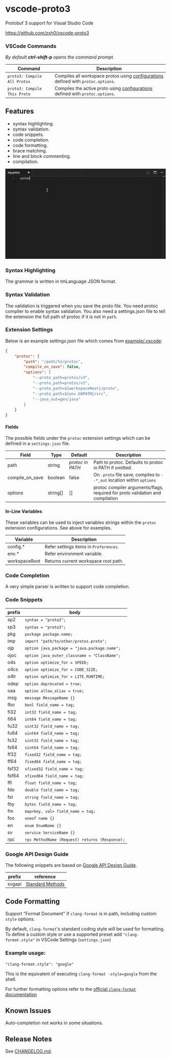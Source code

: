 # vscode-proto3

Protobuf 3 support for Visual Studio Code

https://github.com/zxh0/vscode-proto3

### VSCode Commands

_By default **ctrl-shift-p** opens the command prompt._

| Command | Description |
|---------|-------------|
| `proto3: Compile All Protos` | Compiles all workspace protos using [configurations](#extension-settings) defined with `protoc.options`. |
| `proto3: Compile This Proto` | Compiles the active proto using [configurations](#extension-settings) defined with `protoc.options`. |


## Features

- syntax highlighting.
- syntax validation.
- code snippets.
- code completion.
- code formatting.
- brace matching.
- line and block commenting.
- compilation.

![gif1](images/gif1.gif)

### Syntax Highlighting

The grammar is written in tmLanguage JSON format.

### Syntax Validation

The validation is triggered when you save the proto file. You need protoc 
compiler to enable syntax validation. You also need a settings.json file 
to tell the extension the full path of protoc if it is not in `path`. 

### Extension Settings

Below is an example settings.json file which comes from 
[example/.vscode](https://github.com/zxh0/vscode-proto3/tree/master/example/.vscode):
```json
{
    "protoc": {
        "path": "/path/to/protoc",
        "compile_on_save": false,
        "options": [
            "--proto_path=protos/v3",
            "--proto_path=protos/v2",
            "--proto_path=${workspaceRoot}/proto",
            "--proto_path=${env.GOPATH}/src",
            "--java_out=gen/java"
        ]
    }
}
```

#### Fields

The possible fields under the `protoc` extension settings which can be defined in a `settings.json` file.

| Field           | Type     | Default          | Description                                                                    |
| --------------- | -------- | ---------------- | ------------------------------------------------------------------------------ |
| path            | string   | _protoc in PATH_ | Path to protoc. Defaults to protoc in PATH if omitted.                         |
| compile_on_save | boolean  | false            | On `.proto` file save, compiles to `--*_out` location within `options`         |
| options         | string[] | []               | protoc compiler arguments/flags, required for proto validation and compilation |


#### In-Line Variables

These variables can be used to inject variables strings within the `protoc` extension configurations. See above for examples.

| Variable      | Description                              |
| ------------- | ---------------------------------------- |
| config.*      | Refer settings items in ``Preferences``. |
| env.*         | Refer environment variable.              |
| workspaceRoot | Returns current workspace root path.     |

### Code Completion

A very simple parser is written to support code completion. 

### Code Snippets

| prefix | body                                           |
| ------ | ---------------------------------------------- |
| sp2    | `syntax = "proto2";`                           |
| sp3    | `syntax = "proto3";`                           |
| pkg    | `package package.name;`                        |
| imp    | `import "path/to/other/protos.proto";`         |
| ojp    | `option java_package = "java.package.name";`   |
| ojoc   | `option java_outer_classname = "ClassName";`   |
| o4s    | `option optimize_for = SPEED;`                 |
| o4cs   | `option optimize_for = CODE_SIZE;`             |
| o4lr   | `option optimize_for = LITE_RUNTIME;`          |
| odep   | `option deprecated = true;`                    |
| oaa    | `option allow_alias = true;`                   |
| msg    | `message MessageName {}`                       |
| fbo    | `bool field_name = tag;`                       |
| fi32   | `int32 field_name = tag;`                      |
| fi64   | `int64 field_name = tag;`                      |
| fu32   | `uint32 field_name = tag;`                     |
| fu64   | `uint64 field_name = tag;`                     |
| fs32   | `sint32 field_name = tag;`                     |
| fs64   | `sint64 field_name = tag;`                     |
| ff32   | `fixed32 field_name = tag;`                    |
| ff64   | `fixed64 field_name = tag;`                    |
| fsf32  | `sfixed32 field_name = tag;`                   |
| fsf64  | `sfixed64 field_name = tag;`                   |
| ffl    | `float field_name = tag;`                      |
| fdo    | `double field_name = tag;`                     |
| fst    | `string field_name = tag;`                     |
| fby    | `bytes field_name = tag;`                      |
| fm     | `map<key, val> field_name = tag;`              |
| foo    | `oneof name {}`                                |
| en     | `enum EnumName {}`                             |
| sv     | `service ServiceName {}`                       |
| rpc    | `rpc MethodName (Request) returns (Response);` |

### Google API Design Guide

The following snippets are based on
[Google API Design Guide](https://cloud.google.com/apis/design/).

| prefix | reference                                                                 |
| ------ | ------------------------------------------------------------------------- |
| svgapi | [Standard Methods](https://cloud.google.com/apis/design/standard_methods) |

## Code Formatting

Support "Format Document" if `clang-format` is in path, including custom `style` options.

By default, `clang-format`'s standard coding style will be used for formatting. To define a custom style or use a supported preset add `"clang-format.style"` in VSCode Settings (`settings.json`)

### Example usage:
`"clang-format.style": "google"`

This is the equivalent of executing `clang-format -style=google` from the shell.

For further formatting options refer to the [official `clang-format` documentation](https://clang.llvm.org/docs/ClangFormatStyleOptions.html)

## Known Issues

Auto-completion not works in some situations.

## Release Notes

See [CHANGELOG.md](CHANGELOG.md).
